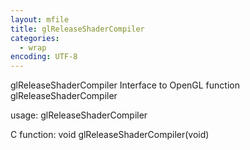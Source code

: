 ```yaml
---
layout: mfile
title: glReleaseShaderCompiler
categories:
  - wrap
encoding: UTF-8
---
```


glReleaseShaderCompiler  Interface to OpenGL function glReleaseShaderCompiler

usage:  glReleaseShaderCompiler

C function:  void glReleaseShaderCompiler(void)